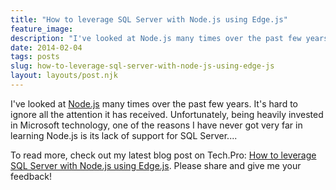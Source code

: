 ```yaml
---
title: "How to leverage SQL Server with Node.js using Edge.js"
feature_image: 
description: "I've looked at Node.js many times over the past few years. It's hard to ignore all the attention it has received. Unfortunately, being…"
date: 2014-02-04
tags: posts
slug: how-to-leverage-sql-server-with-node-js-using-edge-js
layout: layouts/post.njk
---
```


I've looked at [Node.js](http://nodejs.org) many times over the past few years. It's hard to ignore all the attention it has received. Unfortunately, being heavily invested in Microsoft technology, one of the reasons I have never got very far in learning Node.js is its lack of support for SQL Server....

To read more, check out my latest blog post on Tech.Pro: [How to leverage SQL Server with Node.js using Edge.js](http://tech.pro/tutorial/1852/how-to-leverage-sql-server-with-nodejs-using-edgejs). Please share and give me your feedback!
